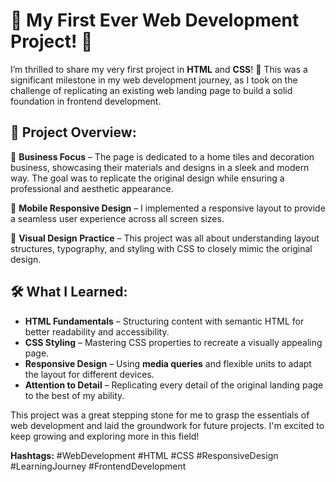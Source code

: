 # 🌟 My First Ever Web Development Project! 🌟

I’m thrilled to share my very first project in **HTML** and **CSS**! 🚀 This was a significant milestone in my web development journey, as I took on the challenge of replicating an existing web landing page to build a solid foundation in frontend development.

## 🌟 Project Overview:

🏡 **Business Focus** – The page is dedicated to a home tiles and decoration business, showcasing their materials and designs in a sleek and modern way. The goal was to replicate the original design while ensuring a professional and aesthetic appearance.

📱 **Mobile Responsive Design** – I implemented a responsive layout to provide a seamless user experience across all screen sizes.

🎨 **Visual Design Practice** – This project was all about understanding layout structures, typography, and styling with CSS to closely mimic the original design.

## 🛠️ What I Learned:

- **HTML Fundamentals** – Structuring content with semantic HTML for better readability and accessibility.
- **CSS Styling** – Mastering CSS properties to recreate a visually appealing page.
- **Responsive Design** – Using **media queries** and flexible units to adapt the layout for different devices.
- **Attention to Detail** – Replicating every detail of the original landing page to the best of my ability.

This project was a great stepping stone for me to grasp the essentials of web development and laid the groundwork for future projects. I'm excited to keep growing and exploring more in this field!

**Hashtags:** #WebDevelopment #HTML #CSS #ResponsiveDesign #LearningJourney #FrontendDevelopment
